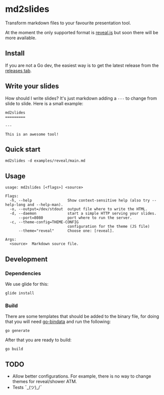 md2slides
=========

Transform markdown files to your favourite presentation tool.

At the moment the only supported format is [reveal.js](http://lab.hakim.se/reveal-js) but soon there will be more available.

Install
-------

If you are not a Go dev, the easiest way is to get the latest release from the [releases tab](https://github.com/agonzalezro/md2slides/releases).

Write your slides
-----------------

How should I write slides? It's just markdown adding a `---` to change from slide to slide. Here is a small example:

    md2slides
    =========

    ---

    This is an awesome tool!

Quick start
-----------

    md2slides -d examples/reveal/main.md

Usage
-----

    usage: md2slides [<flags>] <source>

    Flags:
      -h, --help                Show context-sensitive help (also try --help-long and --help-man).
      -o, --output=/dev/stdout  output file where to write the HTML.
      -d, --daemon              start a simple HTTP serving your slides.
          --port=8080           port where to run the server.
      -c, --theme-config=THEME-CONFIG
                                configuration for the theme (JS file)
          --theme="reveal"      Choose one: [reveal].

    Args:
      <source>  Markdown source file.

Development
-----------

### Dependencies

We use glide for this:

    glide install

### Build

There are some templates that should be added to the binary file, for doing that you will need [go-bindata](https://github.com/jteeuwen/go-bindata) and run the following:

    go generate

After that you are ready to build:

    go build

TODO
----

- Allow better configurations. For example, there is no way to change themes for reveal/shower ATM.
- Tests ¯\_(ツ)_/¯
